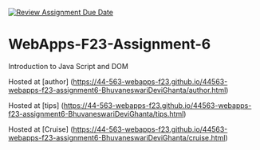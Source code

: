 [![Review Assignment Due Date](https://classroom.github.com/assets/deadline-readme-button-24ddc0f5d75046c5622901739e7c5dd533143b0c8e959d652212380cedb1ea36.svg)](https://classroom.github.com/a/b9NC0g7h)
# WebApps-F23-Assignment-6
Introduction to Java Script and DOM

Hosted at [author] (https://44-563-webapps-f23.github.io/44563-webapps-f23-assignment6-BhuvaneswariDeviGhanta/author.html)

Hosted at [tips] (https://44-563-webapps-f23.github.io/44563-webapps-f23-assignment6-BhuvaneswariDeviGhanta/tips.html)

Hosted at [Cruise] (https://44-563-webapps-f23.github.io/44563-webapps-f23-assignment6-BhuvaneswariDeviGhanta/cruise.html)